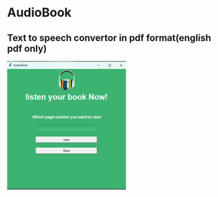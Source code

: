 # AudioBook
**Text to speech convertor in pdf format(english pdf only)**
---
<img src="Screenshot 2023-10-04 001037.png" height="300px">

